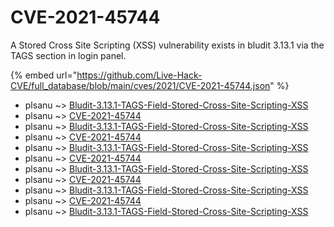 # CVE-2021-45744

A Stored Cross Site Scripting (XSS) vulnerability exists in bludit 3.13.1 via the TAGS section in login panel.

{% embed url="https://github.com/Live-Hack-CVE/full_database/blob/main/cves/2021/CVE-2021-45744.json" %}


* plsanu ~> [Bludit-3.13.1-TAGS-Field-Stored-Cross-Site-Scripting-XSS](https://www.alice-snow.ru/2021/database/cve-2021-45744/bludit-3.13.1-tags-field-stored-cross-site-scripting-xss-plsanu)
* plsanu ~> [CVE-2021-45744](https://www.alice-snow.ru/2021/database/cve-2021-45744/cve-2021-45744-plsanu)
* plsanu ~> [Bludit-3.13.1-TAGS-Field-Stored-Cross-Site-Scripting-XSS](https://www.alice-snow.ru/2021/database/cve-2021-45744/bludit-3.13.1-tags-field-stored-cross-site-scripting-xss-plsanu)
* plsanu ~> [CVE-2021-45744](https://www.alice-snow.ru/2021/database/cve-2021-45744/cve-2021-45744-plsanu)
* plsanu ~> [Bludit-3.13.1-TAGS-Field-Stored-Cross-Site-Scripting-XSS](https://www.alice-snow.ru/2021/database/cve-2021-45744/bludit-3.13.1-tags-field-stored-cross-site-scripting-xss-plsanu)
* plsanu ~> [CVE-2021-45744](https://www.alice-snow.ru/2021/database/cve-2021-45744/cve-2021-45744-plsanu)
* plsanu ~> [Bludit-3.13.1-TAGS-Field-Stored-Cross-Site-Scripting-XSS](https://www.alice-snow.ru/2021/database/cve-2021-45744/bludit-3.13.1-tags-field-stored-cross-site-scripting-xss-plsanu)
* plsanu ~> [CVE-2021-45744](https://www.alice-snow.ru/2021/database/cve-2021-45744/cve-2021-45744-plsanu)
* plsanu ~> [Bludit-3.13.1-TAGS-Field-Stored-Cross-Site-Scripting-XSS](https://www.alice-snow.ru/2021/database/cve-2021-45744/bludit-3.13.1-tags-field-stored-cross-site-scripting-xss-plsanu)
* plsanu ~> [CVE-2021-45744](https://www.alice-snow.ru/2021/database/cve-2021-45744/cve-2021-45744-plsanu)
* plsanu ~> [Bludit-3.13.1-TAGS-Field-Stored-Cross-Site-Scripting-XSS](https://www.alice-snow.ru/2021/database/cve-2021-45744/bludit-3.13.1-tags-field-stored-cross-site-scripting-xss-plsanu)